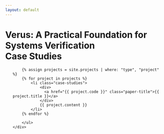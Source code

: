 ```yaml
---
layout: default
---
```


<div class="hero">
    <div class="main relative card header">
        <h1>Verus: A Practical Foundation for Systems Verification<br/>Case Studies</h1><a name="projects"/>
    </div>
    <div class="main relative card header">
        <ul class="publication">

        {% assign projects = site.projects | where: "type", "project" %}
        {% for project in projects %}
            <li class="case-studies">
                <div>
                  <a href="{{ project.code }}" class="paper-title">{{ project.title }}</a>
                </div>
                {{ project.content }}
            </li>
        {% endfor %}

        </ul>
    </div>
</div>
